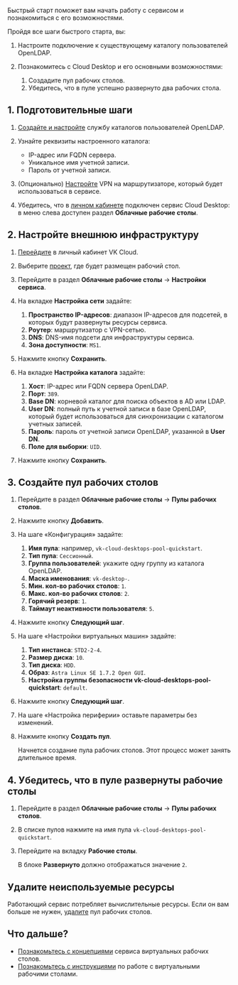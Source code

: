 Быстрый старт поможет вам начать работу с сервисом и познакомиться с его возможностями.

Пройдя все шаги быстрого старта, вы:

1. Настроите подключение к существующему каталогу пользователей OpenLDAP.
1. Познакомитесь с Cloud Desktop и его основными возможностями:

    1. Создадите пул рабочих столов.
    1. Убедитесь, что в пуле успешно развернуто два рабочих стола.

## 1. Подготовительные шаги

1. [Создайте и настройте](https://www.openldap.org/devel/admin/guide.html#Building%20and%20Installing%20OpenLDAP%20Software) службу каталогов пользователей OpenLDAP.
1. Узнайте реквизиты настроенного каталога:

   - IP-адрес или FQDN сервера.
   - Уникальное имя учетной записи.
   - Пароль от учетной записи.

1. (Опционально) [Настройте](/ru/networks/vnet/use-cases/vpn-tunnel#2_nastroyte_vpn_tunnel_na_storone_oblachnoy_seti) VPN на маршрутизаторе, который будет использоваться в сервисе.
1. Убедитесь, что в [личном кабинете](https://mcs.mail.ru/app/) подключен сервис Cloud Desktop: в меню слева доступен раздел **Облачные рабочие столы**.

## 2. Настройте внешнюю инфраструктуру

1. [Перейдите](https://mcs.mail.ru/app/) в личный кабинет VK Cloud.
1. Выберите [проект](/ru/base/account/concepts/projects), где будет размещен рабочий стол.
1. Перейдите в раздел **Облачные рабочие столы** → **Настройки сервиса**.
1. На вкладке **Настройка сети** задайте:

   1. **Пространство IP-адресов**: диапазон IP-адресов для подсетей, в которых будут развернуты ресурсы сервиса.
   1. **Роутер**: маршрутизатор с VPN-сетью.
   1. **DNS**: DNS-имя подсети для инфраструктуры сервиса.
   1. **Зона доступности**: `MS1`.

1. Нажмите кнопку **Сохранить**.
1. На вкладке **Настройка каталога** задайте:

    1. **Хост**: IP-адрес или FQDN сервера OpenLDAP.
    1. **Порт**: `389`.
    1. **Base DN**: корневой каталог для поиска объектов в AD или LDAP.
    1. **User DN**: полный путь к учетной записи в базе OpenLDAP, который будет использоваться для синхронизации с каталогом учетных записей.
    1. **Пароль**: пароль от учетной записи OpenLDAP, указанной в **User DN**.
    1. **Поле для выборки**: `UID`.

1. Нажмите кнопку **Сохранить**.

## 3. Создайте пул рабочих столов

1. Перейдите в раздел **Облачные рабочие столы** → **Пулы рабочих столов**.
1. Нажмите кнопку **Добавить**.
1. На шаге «Конфигурация» задайте:

    1. **Имя пула**: например, `vk-cloud-desktops-pool-quickstart`.
    1. **Тип пула**: `Сессионный`.
    1. **Группа пользователей**: укажите одну группу из каталога OpenLDAP.
    1. **Маска именования**: `vk-desktop-`.
    1. **Мин. кол-во рабочих столов**: `1`.
    1. **Макс. кол-во рабочих столов**: `2`.
    1. **Горячий резерв**: `1`.
    1. **Таймаут неактивности пользователя**: `5`.

1. Нажмите кнопку **Следующий шаг**.
1. На шаге «Настройки виртуальных машин» задайте:

    1. **Тип инстанса**: `STD2-2-4`.
    1. **Размер диска**: `10`.
    1. **Тип диска**: `HDD`.
    1. **Образ**: `Astra Linux SE 1.7.2 Орел GUI`.
    1. **Настройка группы безопасности vk-cloud-desktops-pool-quickstart**: `default`.

1. Нажмите кнопку **Следующий шаг**.
1. На шаге «Настройка периферии» оставьте параметры без изменений.
1. Нажмите кнопку **Создать пул**.

   Начнется создание пула рабочих столов. Этот процесс может занять длительное время.

## 4. Убедитесь, что в пуле развернуты рабочие столы

1. Перейдите в раздел **Облачные рабочие столы** → **Пулы рабочих столов**.
1. В списке пулов нажмите на имя пула `vk-cloud-desktops-pool-quickstart`.
1. Перейдите на вкладку **Рабочие столы**.

   В блоке **Развернуто** должно отображаться значение `2`.

## Удалите неиспользуемые ресурсы

Работающий сервис потребляет вычислительные ресурсы. Если он вам больше не нужен, [удалите](../instructions/desktops-pool/manage#udalenie_pula_rabochih_stolov) пул рабочих столов.

## Что дальше?

- [Познакомьтесь с концепциями](../concepts/) сервиса виртуальных рабочих столов.
- [Познакомьтесь с инструкциями](../instructions/manage-desktops/) по работе с виртуальными рабочими столами.
